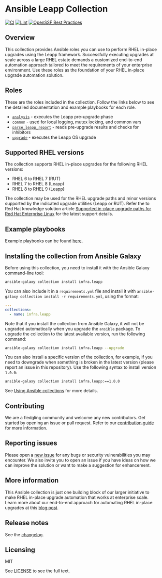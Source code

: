 # Ansible Leapp Collection

[![CI](https://github.com/redhat-cop/infra.leapp/workflows/CI/badge.svg?event=push)](https://github.com/redhat-cop/infra.leapp/actions) [![Lint](https://github.com/redhat-cop/infra.leapp/workflows/Yaml%20and%20Ansible%20Lint/badge.svg?event=push)](https://github.com/redhat-cop/infra.leapp/actions) [![OpenSSF Best Practices](https://bestpractices.coreinfrastructure.org/projects/7438/badge)](https://bestpractices.coreinfrastructure.org/projects/7438)

<!-- [![Codecov](https://img.shields.io/codecov/c/github/redhat-cop/infra.leapp)](https://codecov.io/gh/redhat-cop/infra.leapp) -->

## Overview

This collection provides Ansible roles you can use to perform RHEL in-place upgrades using the Leapp framework. Successfully executing upgrades at scale across a large RHEL estate demands a customized end-to-end automation approach tailored to meet the requirements of your enterprise environment. Use these roles as the foundation of your RHEL in-place upgrade automation solution.

## Roles

These are the roles included in the collection. Follow the links below to see the detailed documentation and example playbooks for each role.

- [`analysis`](./roles/analysis/) - executes the Leapp pre-upgrade phase
- [`common`](./roles/common/) - used for local logging, mutex locking, and common vars
- [`parse_leapp_report`](./roles/parse_leapp_report/) - reads pre-upgrade results and checks for inhibitors
- [`upgrade`](./roles/upgrade/) - executes the Leapp OS upgrade

## Supported RHEL versions

The collection supports RHEL in-place upgrades for the following RHEL versions:

- RHEL 6 to RHEL 7 (RUT)
- RHEL 7 to RHEL 8 (Leapp)
- RHEL 8 to RHEL 9 (Leapp)

The collection may be used for the RHEL upgrade paths and minor versions supported by the indicated upgrade utilities (Leapp or RUT). Refer the to Red Hat knowledge solution article [Supported in-place upgrade paths for Red Hat Enterprise Linux](https://access.redhat.com/articles/4263361) for the latest support details.

## Example playbooks

Example playbooks can be found [here](./playbooks/).

## Installing the collection from Ansible Galaxy

Before using this collection, you need to install it with the Ansible Galaxy command-line tool:

```bash
ansible-galaxy collection install infra.leapp
```

You can also include it in a `requirements.yml` file and install it with `ansible-galaxy collection install -r requirements.yml`, using the format:

```yaml
---
collections:
  - name: infra.leapp
```

Note that if you install the collection from Ansible Galaxy, it will not be upgraded automatically when you upgrade the `ansible` package. To upgrade the collection to the latest available version, run the following command:

```bash
ansible-galaxy collection install infra.leapp --upgrade
```

You can also install a specific version of the collection, for example, if you need to downgrade when something is broken in the latest version (please report an issue in this repository). Use the following syntax to install version `1.0.0`:

```bash
ansible-galaxy collection install infra.leapp:==1.0.0
```

See [Using Ansible collections](https://docs.ansible.com/ansible/devel/user_guide/collections_using.html) for more details.

## Contributing

We are a fledgling community and welcome any new contributors. Get started by opening an issue or pull request. Refer to our [contribution guide](CONTRIBUTING.md) for more information.

## Reporting issues

Please open a [new issue](https://github.com/redhat-cop/infra.leapp/issues/new/choose) for any bugs or security vulnerabilities you may encounter. We also invite you to open an issue if you have ideas on how we can improve the solution or want to make a suggestion for enhancement.

## More information

This Ansible collection is just one building block of our larger initiative to make RHEL in-place upgrade automation that works at enterprise scale. Learn more about our end-to-end approach for automating RHEL in-place upgrades at this [blog post](https://red.ht/bobblog).

## Release notes

See the [changelog](https://github.com/redhat-cop/infra.leapp/tree/main/CHANGELOG.rst).

## Licensing

MIT

See [LICENSE](LICENSE) to see the full text.
